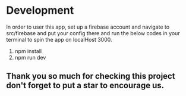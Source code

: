 # Development

In order to user this app, set up a firebase account and navigate to src/firebase and put your config there and run the below codes in your terminal to spin the app on localHost 3000.

1. npm install
2. npm run dev

## Thank you so much for checking this project don't forget to put a star to encourage us.
